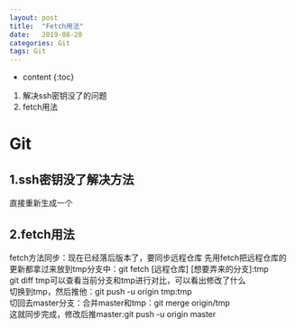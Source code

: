 ```yaml
---
layout: post
title:  "Fetch用法"
date:   2019-08-20
categories: Git
tags: Git
---
```


* content
{:toc}

1. 解决ssh密钥没了的问题
2. fetch用法








# Git
## 1.ssh密钥没了解决方法
直接重新生成一个

## 2.fetch用法
fetch方法同步：现在已经落后版本了，要同步远程仓库
先用fetch把远程仓库的更新都拿过来放到tmp分支中：git fetch [远程仓库] [想要弄来的分支]:tmp  
git diff tmp可以查看当前分支和tmp进行对比，可以看出修改了什么  
切换到tmp，然后推他：git push -u origin tmp:tmp  
切回去master分支：合并master和tmp：git merge origin/tmp  
这就同步完成，修改后推master:git push -u origin master


